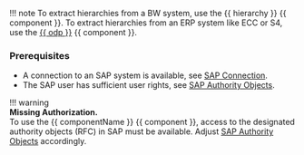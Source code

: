 
!!! note
	To extract hierarchies from a BW system, use the {{ hierarchy }} {{ component }}.
	To extract hierarchies from an ERP system like ECC or S4, use the [{{ odp }}](../odp/index.md) {{ component }}.
	
### Prerequisites

- A connection to an SAP system is available, see [SAP Connection](../sap-connection/index.md).
- The SAP user has sufficient user rights, see [SAP Authority Objects](../setup-in-sap/sap-authority-objects.md/#bw-hierarchy).


!!! warning  
	**Missing Authorization.**<br>
    To use the {{ componentName }} {{ component }}, access to the designated authority objects (RFC) in SAP must be available.
    Adjust [SAP Authority Objects](site:documentation/setup-in-sap/sap-authority-objects#bw-hierarchy) accordingly.
